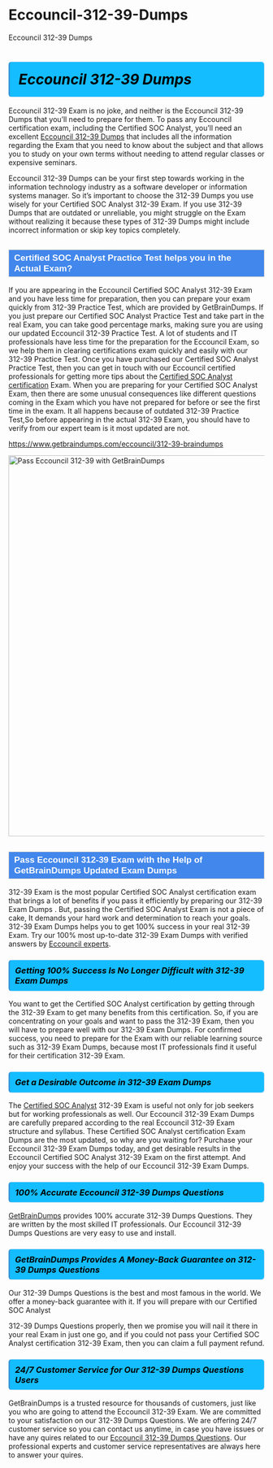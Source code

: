 # Eccouncil-312-39-Dumps
Eccouncil 312-39 Dumps
<h1><strong><span style="display: block; color: #000000; background: #14BDFF; border: 0.5px solid #AED6F1; border-left: 3px solid #3498DB; padding: .6em; border-radius: 6px;">                     <em>Eccouncil 312-39 <span class="exam_variation">Dumps</span> </em>                </span></strong>            </h1>                        <p>Eccouncil 312-39 Exam is no joke, and neither is the Eccouncil 312-39 <span class="exam_variation">Dumps</span> that you’ll need to prepare for them. To pass any Eccouncil certification exam,             including the Certified SOC Analyst, you’ll need an excellent <a href="https://www.getbraindumps.com/eccouncil/312-39-braindumps">Eccouncil 312-39 <span class="exam_variation">Dumps</span></a> that includes             all the information regarding the Exam that you need to know about the subject and that allows you to study on your own terms             without needing to attend regular classes or expensive seminars.</p>                        <p>Eccouncil 312-39 <span class="exam_variation">Dumps</span> can be your first step towards working in the information technology industry as a software developer or             information systems manager. So it’s important to choose the 312-39 <span class="exam_variation">Dumps</span> you use wisely for your             Certified SOC Analyst 312-39 Exam. If you use 312-39 <span class="exam_variation">Dumps</span>             that are outdated or unreliable, you might struggle on the Exam without realizing it because these types of 312-39 <span class="exam_variation">Dumps</span>             might include incorrect information or skip key topics completely.</p>                        <h2 style="background: #4287ec; border: 1px solid #cccccc; padding: 5px 10px;">                <span style="color: #ffffff;">                    <span style="font-size: 11pt;">                        <span style="line-height: normal;">                            <span style="font-family: Calibri,sans-serif;">                                <strong>                                    <span style="font-size: 13.0pt;">Certified SOC Analyst <span class="exam_variation2">Practice Test</span> helps you in the Actual Exam?</span>                                </strong>                            </span>                        </span>                    </span>                </span>            </h2>                        <p>If you are appearing in the Eccouncil Certified SOC Analyst 312-39 Exam and             you have less time for preparation, then you can prepare your exam quickly from 312-39 <span class="exam_variation2">Practice Test</span>, which are provided by GetBrainDumps.             If you just prepare our Certified SOC Analyst <span class="exam_variation2">Practice Test</span> and take part in the real Exam, you can take good percentage marks, making sure you are             using our updated Eccouncil 312-39 <span class="exam_variation2">Practice Test</span>. A lot of students and IT professionals have less time for the preparation for the Eccouncil Exam,             so we help them in clearing certifications exam quickly and easily with our 312-39 <span class="exam_variation2">Practice Test</span>. Once you have purchased our             Certified SOC Analyst <span class="exam_variation2">Practice Test</span>, then you can get in touch with our             Eccouncil certified professionals for getting more tips about the <a href="https://www.getbraindumps.com/eccouncil/certified-soc-analyst-braindumps.html">Certified SOC Analyst certification</a> Exam. When you are preparing for your              Certified SOC Analyst Exam, then there are some unusual consequences like different questions coming in the Exam which you have not prepared            for before or see the first time in the exam. It all happens because of outdated 312-39 <span class="exam_variation2">Practice Test</span>,So before appearing in the actual             312-39 Exam, you should have to verify from our expert team is it most updated are not.</p>                        <p><a href="https://www.getbraindumps.com/eccouncil/312-39-braindumps">https://www.getbraindumps.com/eccouncil/312-39-braindumps</a></p>                        <p><a href="https://www.getbraindumps.com/"><img src="https://www.getbraindumps.com/images/get-updated-exam-questions-with-discount-getbraindumps.jpg" class="postImage" alt="Pass Eccouncil 312-39 with GetBrainDumps" width="750"></a></p>                            <h2 style="background: #4287ec; border: 1px solid #cccccc; padding: 5px 10px;">                <span style="color: #ffffff;">                    <span style="font-size: 11pt;">                        <span style="line-height: normal;">                            <span style="font-family: Calibri,sans-serif;">                                <strong>                                    <span style="font-size: 13.0pt;">Pass Eccouncil 312-39 Exam with the Help of GetBrainDumps Updated <span class="exam_variation3">Exam Dumps</span></span>                                </strong>                            </span>                        </span>                    </span>                </span>            </h2>                        <p>312-39 Exam is the most popular Certified SOC Analyst certification exam that brings a             lot of benefits if you pass it efficiently by preparing our 312-39 <span class="exam_variation3">Exam Dumps</span> . But, passing the Certified SOC Analyst Exam is not a piece of cake,             It demands your hard work and determination to reach your goals. 312-39 <span class="exam_variation3">Exam Dumps</span> helps you to get 100% success in your real 312-39 Exam.             Try our 100% most up-to-date 312-39 <span class="exam_variation3">Exam Dumps</span> with verified answers by <a href="https://www.getbraindumps.com/eccouncil-braindumps.html">Eccouncil experts</a>.</p>                        <h3>                <strong>                    <span style="display: block; color: #000000; background: #14BDFF; border: 0.5px solid #AED6F1; border-left: 3px solid #3498DB; padding: .6em; border-radius: 6px;">                        <em>Getting 100% Success Is No Longer Difficult with 312-39 <span class="exam_variation3">Exam Dumps</span></em>                    </span>                </strong>            </h3>                        <p>You want to get the Certified SOC Analyst certification by getting through the 312-39 Exam to get many benefits from this certification.             So, if you are concentrating on your goals and want to pass the 312-39 Exam, then you will have to prepare well with our 312-39 <span class="exam_variation3">Exam Dumps</span>.             For confirmed success, you need to prepare for the Exam with our reliable learning source such as 312-39 <span class="exam_variation3">Exam Dumps</span>, because most             IT professionals find it useful for their certification 312-39 Exam.</p>                        <h3>                <strong>                    <span style="display: block; color: #000000; background: #14BDFF; border: 0.5px solid #AED6F1; border-left: 3px solid #3498DB; padding: .6em; border-radius: 6px;">                        <em>Get a Desirable Outcome in 312-39 <span class="exam_variation3">Exam Dumps</span></em>                    </span>                </strong>            </h3>                        <p>The <a href="https://www.getbraindumps.com/eccouncil/312-39-braindumps">Certified SOC Analyst</a> 312-39 Exam is useful not only for job seekers but             for working professionals as well. Our Eccouncil 312-39 <span class="exam_variation3">Exam Dumps</span> are carefully prepared according to the real Eccouncil 312-39 Exam structure and syllabus.             These Certified SOC Analyst certification <span class="exam_variation3">Exam Dumps</span> are the most updated, so why are you waiting for? Purchase your Eccouncil 312-39 <span class="exam_variation3">Exam Dumps</span> today,             and get desirable results in the Eccouncil Certified SOC Analyst 312-39 Exam on the first attempt.             And enjoy your success with the help of our Eccouncil 312-39 <span class="exam_variation3">Exam Dumps</span>.</p>                        <h3>                <strong>                    <span style="display: block; color: #000000; background: #14BDFF; border: 0.5px solid #AED6F1; border-left: 3px solid #3498DB; padding: .6em; border-radius: 6px;">                        <em>100% Accurate Eccouncil 312-39 <span class="exam_variation4">Dumps Questions</span></em>                    </span>                </strong>            </h3>                        <p><a href="https://www.getbraindumps.com/">GetBrainDumps</a> provides 100% accurate 312-39 <span class="exam_variation4">Dumps Questions</span>. They are written by the most skilled IT professionals.             Our Eccouncil 312-39 <span class="exam_variation4">Dumps Questions</span> are very easy to use and install.</p>                        <h3>                <strong>                    <span style="display: block; color: #000000; background: #14BDFF; border: 0.5px solid #AED6F1; border-left: 3px solid #3498DB; padding: .6em; border-radius: 6px;">                        <em>GetBrainDumps Provides A Money-Back Guarantee on  312-39 <span class="exam_variation4">Dumps Questions</span></em>                    </span>                </strong>            </h3>                        <p>Our 312-39 <span class="exam_variation4">Dumps Questions</span> is the best and most famous in the world. We offer a money-back guarantee with it.             If you will prepare with our Certified SOC Analyst</p>            <p>312-39 <span class="exam_variation4">Dumps Questions</span> properly, then we promise you will nail it there in your real Exam in just one go, and             if you could not pass your Certified SOC Analyst certification 312-39 Exam, then you can claim a full payment refund.</p>                        <h3>                <strong>                    <span style="display: block; color: #000000; background: #14BDFF; border: 0.5px solid #AED6F1; border-left: 3px solid #3498DB; padding: .6em; border-radius: 6px;">                        <em>24/7 Customer Service for Our 312-39 <span class="exam_variation4">Dumps Questions</span> Users</em>                    </span>                </strong>            </h3>                        <p>GetBrainDumps is a trusted resource for thousands of customers, just like you who are going to attend the Eccouncil 312-39 Exam.             We are committed to your satisfaction on our 312-39 <span class="exam_variation4">Dumps Questions</span>. We are offering 24/7 customer service so you can contact us anytime,             in case you have issues or have any quires related to our <a href="https://www.getbraindumps.com/eccouncil/312-39-braindumps">Eccouncil 312-39 <span class="exam_variation4">Dumps Questions</span></a>. Our professional experts and customer service             representatives are always here to answer your quires.</p>                    
